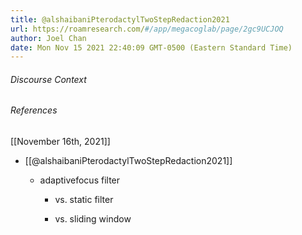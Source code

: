 ```yaml
---
title: @alshaibaniPterodactylTwoStepRedaction2021
url: https://roamresearch.com/#/app/megacoglab/page/2gc9UCJOQ
author: Joel Chan
date: Mon Nov 15 2021 22:40:09 GMT-0500 (Eastern Standard Time)
---
```




###### Discourse Context



###### References

[[November 16th, 2021]]

- [[@alshaibaniPterodactylTwoStepRedaction2021]]

    - adaptivefocus filter

        - vs. static filter

        - vs. sliding window
